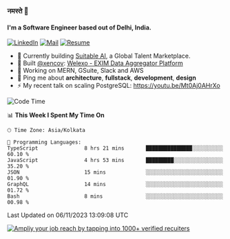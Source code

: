 ### नमस्ते 🙏

#### I'm a Software Engineer based out of Delhi, India.

[![LinkedIn](https://img.shields.io/badge/linkedin-%230077B5.svg)](https://linkedin.com/in/sambhav2612)
[![Mail](https://img.shields.io/badge/gmail-D14836)](mailto:sambhavjain2612@gmail.com)
[![Resume](https://img.shields.io/badge/resume-%23#FFFF00.svg)](https://mega.nz/file/IjA3yaoB#BFfQg1-aKva0piAd_wWs8Hf5dlnYRQ2ZkwtYwNMzBhA)

- 🏢 Currently building [Suitable AI](https://suitable.ai), a Global Talent Marketplace.
- 💅 Built [@xencov](https://github.com/xencov): [Welexo - EXIM Data Aggregator Platform](https://welexo.com)
- 🌱 Working on MERN, GSuite, Slack and AWS
- 💬 Ping me about **architecture**, **fullstack**, **development**, **design**
- ⚡️ My recent talk on scaling PostgreSQL: https://youtu.be/Mt0Aj0AHrXo

<!--START_SECTION:waka-->
![Code Time](http://img.shields.io/badge/Code%20Time-3%2C789%20hrs%208%20mins-blue)

📊 **This Week I Spent My Time On** 

```text
🕑︎ Time Zone: Asia/Kolkata

💬 Programming Languages: 
TypeScript               8 hrs 21 mins       ███████████████░░░░░░░░░░   60.10 % 
JavaScript               4 hrs 53 mins       █████████░░░░░░░░░░░░░░░░   35.20 % 
JSON                     15 mins             ░░░░░░░░░░░░░░░░░░░░░░░░░   01.90 % 
GraphQL                  14 mins             ░░░░░░░░░░░░░░░░░░░░░░░░░   01.72 % 
Bash                     8 mins              ░░░░░░░░░░░░░░░░░░░░░░░░░   00.98 % 
```


 Last Updated on 06/11/2023 13:09:08 UTC
<!--END_SECTION:waka-->

[![Ampliy your job reach by tapping into 1000+ verified recuiters](https://user-images.githubusercontent.com/19583619/212717528-45b497fd-e886-4452-90fe-93829667bd63.png)](https://suitable.ai)

